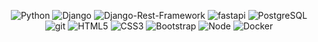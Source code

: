 


<p align="center">
  <img alt="Python" src="https://img.shields.io/badge/python-3670A0?style=for-the-badge&logo=python&logoColor=ffdd54"/> 
  <img alt="Django" src="https://img.shields.io/badge/Django-092E20?style=for-the-badge&logo=django&logoColor=green"/>
  <img alt="Django-Rest-Framework"src="https://img.shields.io/badge/DJANGO-REST-ff1709?style=for-the-badge&logo=django&logoColor=white&color=ff1709&labelColor=gray"/>
  <img alt="fastapi" src="https://img.shields.io/badge/FastAPI-005571?style=for-the-badge&logo=fastapi"/> 
  <img alt="PostgreSQL" src="https://img.shields.io/badge/PostgreSQL-316192?style=for-the-badge&logo=postgresql&logoColor=white"/>
  <img alt="git" src="https://img.shields.io/badge/Git-F05032?style=for-the-badge&logo=git&logoColor=white"/> 
  <img alt="HTML5" src="https://img.shields.io/badge/HTML5-E34F26?style=for-the-badge&logo=html5&logoColor=white"/>
  <img alt="CSS3" src="https://img.shields.io/badge/CSS3-1572B6?style=for-the-badge&logo=css3&logoColor=white"/>  
  <img alt="Bootstrap" src="https://img.shields.io/badge/Bootstrap-563D7C?style=for-the-badge&logo=bootstrap&logoColor=white"/>
  <img alt="Node" src="https://img.shields.io/badge/node.js-6DA55F?style=for-the-badge&logo=node.js&logoColor=white"/>
  <img alt="Docker" src="https://img.shields.io/badge/docker-%230db7ed.svg?style=for-the-badge&logo=docker&logoColor=white"/>
</p> 

   




